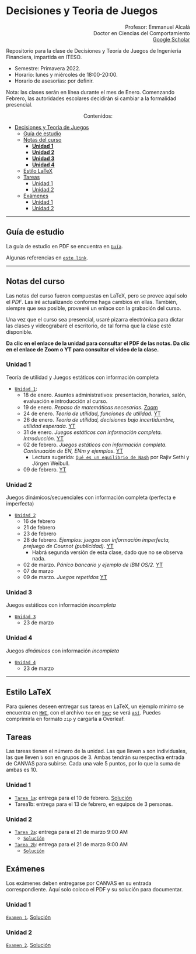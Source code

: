 # Decisiones y Teoria de Juegos

<p align="right">
Profesor: Emmanuel Alcalá
<br>
Doctor en Ciencias del Comportamiento
<br>
<a href="https://scholar.google.com.mx/citations?hl=en&user=3URusCgAAAAJ&view_op=list_works&sortby=pubdate">Google Scholar</a>
</p>


Repositorio para la clase de Decisiones y Teoría de Juegos de Ingeniería Financiera, impartida en ITESO.

- Semestre: Primavera 2022.
- Horario: lunes y miércoles de 18:00-20:00.
- Horario de asesorías: por definir.

Nota: las clases serán en línea durante el mes de Enero. Comenzando Febrero, las autoridades escolares decidirán si cambiar a la formalidad presencial.

<p align="center">
Contenidos:
</p>

- [Decisiones y Teoria de Juegos](#decisiones-y-teoria-de-juegos)
  - [Guía de estudio](#guía-de-estudio)
  - [Notas del curso](#notas-del-curso)
    - [**Unidad 1**](#unidad-1)
    - [**Unidad 2**](#unidad-2)
    - [**Unidad 3**](#unidad-3)
    - [**Unidad 4**](#unidad-4)
  - [Estilo LaTeX](#estilo-latex)
  - [Tareas](#tareas)
    - [Unidad 1](#unidad-1-1)
    - [Unidad 2](#unidad-2-1)
  - [Exámenes](#exámenes)
    - [Unidad 1](#unidad-1-2)
    - [Unidad 2](#unidad-2-2)

---


## Guía de estudio

La guía de estudio en PDF se encuentra en [`Guía`](Guía/GuiaAprendizajeTJ.pdf).


Algunas referencias en [`este link`](Guia/../Guía/referencias.md).

---

## Notas del curso

Las notas del curso fueron compuestas en LaTeX, pero se provee aquí solo el *PDF*. Las iré actualizando conforme haga cambios en ellas. También, siempre que sea posible, proveeré un enlace con la grabación del curso.

Una vez que el curso sea presencial, usaré pizarra electrónica para dictar las clases y videograbaré el escritorio, de tal forma que la clase esté disponible.

**Da clic en el enlace de la unidad para consultar el PDF de las notas. Da clic en el enlace de Zoom o YT para consultar el video de la clase.**

### **Unidad 1** 
Teoría de utilidad y Juegos estáticos con información completa


- [`Unidad 1`](Unidad_1/main.pdf):
  - 18 de enero. Asuntos administrativos: presentación, horarios, salón, evaluación e introducción al curso.
  - 19 de enero. *Repaso de matemáticas necesarias*. [Zoom](https://iteso.zoom.us/rec/share/4fPTcTIiIkfroaTJXNjMrda86l6UOKnj_d8DkMs1PC6nMGulxVuQjxsng7fBh1Wq.bQ4OqX-wbSTFD2r6?startTime=1642636844000)
  - 24 de enero. *Teoría de utilidad, funciones de utilidad*. [YT](https://youtu.be/iDQsm-UXDjk)
  - 26 de enero. *Teoría de utilidad, decisiones bajo incertidumbre, utilidad esperada*. [YT](https://youtu.be/zlnxZpKQtZA)
  - 31 de enero. *Juegos estáticos con información completa. Introducción*. [YT](https://youtu.be/cR2iN1-MRfQ)
  - 02 de febrero. *Juegos estáticos con información completa. Continuación de EN, ENm y ejemplos*. [YT](https://youtu.be/21Sh5C_TDQQ)
    - Lectura sugerida: [`Qué es un equilibrio de Nash`]( https://www.ams.org/journals/notices/201605/rnoti-p526.pdf) por Rajiv Sethi y Jörgen Weibull.
  - 09 de febrero. [YT](https://youtu.be/50SQWpUPZqA)

### **Unidad 2**
Juegos dinámicos/secuenciales con información completa (perfecta e imperfecta)
- [`Unidad 2`](Unidad_2/main.pdf)
  - 16 de febrero 
  - 21 de febrero
  - 23 de febrero
  - 28 de febrero. *Ejemplos: juegos con información imperfecta, prejuego de Cournot (publicidad)*. [YT](https://youtu.be/6TgCVoR27Qk)
    - Habrá segunda versión de esta clase, dado que no se observa nada.
  - 02 de marzo. *Pánico bancario y ejemplo de IBM OS/2.* [YT](https://youtu.be/h9sE0I4emFM)
  - 07 de marzo
  - 09 de marzo. *Juegos repetidos* [YT](https://youtu.be/rJMZpM3MS6o)

### **Unidad 3**
Juegos estáticos con información *incompleta*

- [`Unidad 3`](Unidad_3/main.pdf)
  - 23 de marzo

### **Unidad 4**
Juegos *dinámicos* con información *incompleta*

- [`Unidad 4`](Unidad_4/DTJ_unidad4_notas.pdf)
  - 23 de marzo

---

## Estilo LaTeX

Para quienes deseen entregar sus tareas en LaTeX, un ejemplo mínimo se encuentra en [`MWE`](MWE), con el archivo `tex` en [`tex`](MWE/MWE.tex); se verá [`así`](MWE/MWE.pdf). Puedes comprimirla en formato `zip` y cargarla a Overleaf.


## Tareas

Las tareas tienen el número de la unidad. Las que lleven `a` son individuales, las que lleven `b` son en grupos de 3. Ambas tendrán su respectiva entrada de CANVAS para subirse. Cada una vale 5 puntos, por lo que la suma de ambas es 10.

### Unidad 1

- [`Tarea 1a`](tareas/tarea1a.pdf): entrega para el 10 de febrero. [Solución](tareas/tarea1a_solucion.pdf)
- Tarea1b: entrega para el 13 de febrero, en equipos de 3 personas.

### Unidad 2

- [`Tarea 2a`](tareas/tarea2a.pdf): entrega para el 21 de marzo 9:00 AM
  - [`Solución`]()
- [`Tarea 2b`](tareas/tarea2b.md): entrega para el 21 de marzo 9:00 AM
  - [`Solución`]()

## Exámenes

Los exámenes deben entregarse por CANVAS en su entrada correspondiente. Aquí solo coloco el PDF y su solución para documentar.

### Unidad 1
[`Examen 1`](Unidad_1/DTJ_Examen1.pdf). [Solución](Unidad_1/sol_ex1.pdf)

### Unidad 2

[`Examen 2`](). [Solución]()